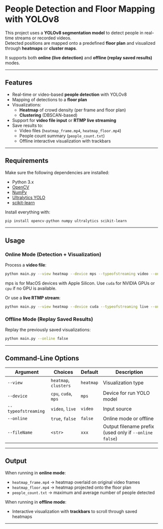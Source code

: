 # People Detection and Floor Mapping with YOLOv8

This project uses a **YOLOv8 segmentation model** to detect people in real-time streams or recorded videos.  
Detected positions are mapped onto a predefined **floor plan** and visualized through **heatmaps** or **cluster maps**.  

It supports both **online (live detection)** and **offline (replay saved results)** modes.  

---

## Features

- Real-time or video-based **people detection** with YOLOv8  
- Mapping of detections to a **floor plan**  
- Visualizations:  
  - **Heatmap** of crowd density (per frame and floor plan)  
  - **Clustering** (DBSCAN-based)  
- Support for **video file input** or **RTMP live streaming**  
- Save results to:  
  - Video files (`heatmap_frame.mp4`, `heatmap_floor.mp4`)  
  - People count summary (`people_count.txt`)  
  - Offline interactive visualization with trackbars  

---

## Requirements

Make sure the following dependencies are installed:  

- Python 3.x  
- [OpenCV](https://pypi.org/project/opencv-python/)  
- [NumPy](https://pypi.org/project/numpy/)  
- [Ultralytics YOLO](https://docs.ultralytics.com/)  
- [scikit-learn](https://scikit-learn.org/stable/)  

Install everything with:  

```bash
pip install opencv-python numpy ultralytics scikit-learn
```

---

## Usage

### Online Mode (Detection + Visualization)

Process a **video file**:  

```bash
python main.py --view heatmap --device mps --typeofstreaming video --online true
```
mps is for MacOS devices with Apple Silicon. Use `cuda` for NVIDIA GPUs or `cpu` if no GPU is available.

Or use a **live RTMP stream**:  

```bash
python main.py --view heatmap --device cuda --typeofstreaming live --online true
```

### Offline Mode (Replay Saved Results)

Replay the previously saved visualizations:  

```bash
python main.py --online false
```

---

## Command-Line Options

| Argument             | Choices                    | Default   | Description                        |
|-----------------------|----------------------------|-----------|------------------------------------|
| `--view`             | `heatmap`, `clusters`     | `heatmap` | Visualization type                 |
| `--device`           | `cpu`, `cuda`, `mps`      | `mps`     | Device for run YOLO model          |
| `--typeofstreaming`  | `video`, `live`           | `video`   | Input source                       |
| `--online`           | `true`, `false`           | `false`   | Online mode or offline    |
| `--fileName`         | `<str>`                   | `xxx`     | Output filename prefix (used only if `--online false`) |

---

## Output

When running in **online mode**:  
- `heatmap_frame.mp4` → heatmap overlaid on original video frames  
- `heatmap_floor.mp4` → heatmap projected onto the floor plan  
- `people_count.txt` → maximum and average number of people detected  

When running in **offline mode**:  
- Interactive visualization with **trackbars** to scroll through saved heatmaps  
---